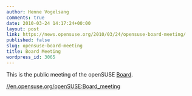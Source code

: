 ```yaml
---
author: Henne Vogelsang
comments: true
date: 2010-03-24 14:17:24+00:00
layout: post
link: https://news.opensuse.org/2010/03/24/opensuse-board-meeting/
published: false
slug: opensuse-board-meeting
title: Board Meeting
wordpress_id: 3065
---
```


This is the public meeting of the openSUSE [Board](//en.opensuse.org/openSUSE:Board).

[//en.opensuse.org/openSUSE:Board_meeting](//en.opensuse.org/openSUSE:Board_meeting)
